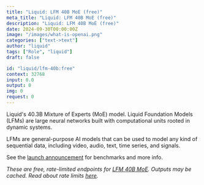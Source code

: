 ```yaml
---
title: "Liquid: LFM 40B MoE (free)"
meta_title: "Liquid: LFM 40B MoE (free)"
description: "Liquid: LFM 40B MoE (free)"
date: 2024-09-30T00:00:00Z
image: "/images/what-is-openai.png"
categories: ["text->text"]
author: "liquid"
tags: ["Role", "liquid"]
draft: false

id: "liquid/lfm-40b:free"
context: 32768
input: 0.0
output: 0
img: 0
request: 0
---
```


Liquid's 40.3B Mixture of Experts (MoE) model. Liquid Foundation Models (LFMs) are large neural networks built with computational units rooted in dynamic systems.

LFMs are general-purpose AI models that can be used to model any kind of sequential data, including video, audio, text, time series, and signals.

See the [launch announcement](https://www.liquid.ai/liquid-foundation-models) for benchmarks and more info.

_These are free, rate-limited endpoints for [LFM 40B MoE](/models/liquid/lfm-40b). Outputs may be cached. Read about rate limits [here](/docs/limits)._

